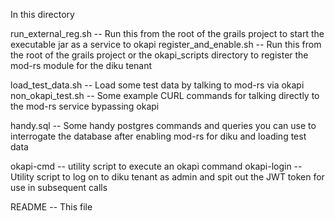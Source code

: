 

In this directory

run_external_reg.sh       -- Run this from the root of the grails project to start the executable jar as a service to okapi
register_and_enable.sh    -- Run this from the root of the grails project or the okapi_scripts directory to register the mod-rs module for the diku tenant

load_test_data.sh         -- Load some test data by talking to mod-rs via okapi
non_okapi_test.sh         -- Some example CURL commands for talking directly to the mod-rs service bypassing okapi

handy.sql                 -- Some handy postgres commands and queries you can use to interrogate the database after enabling mod-rs for diku and loading test data

okapi-cmd                 -- utility script to execute an okapi command
okapi-login               -- Utility script to log on to diku tenant as admin and spit out the JWT token for use in subsequent calls

README	                  -- This file

